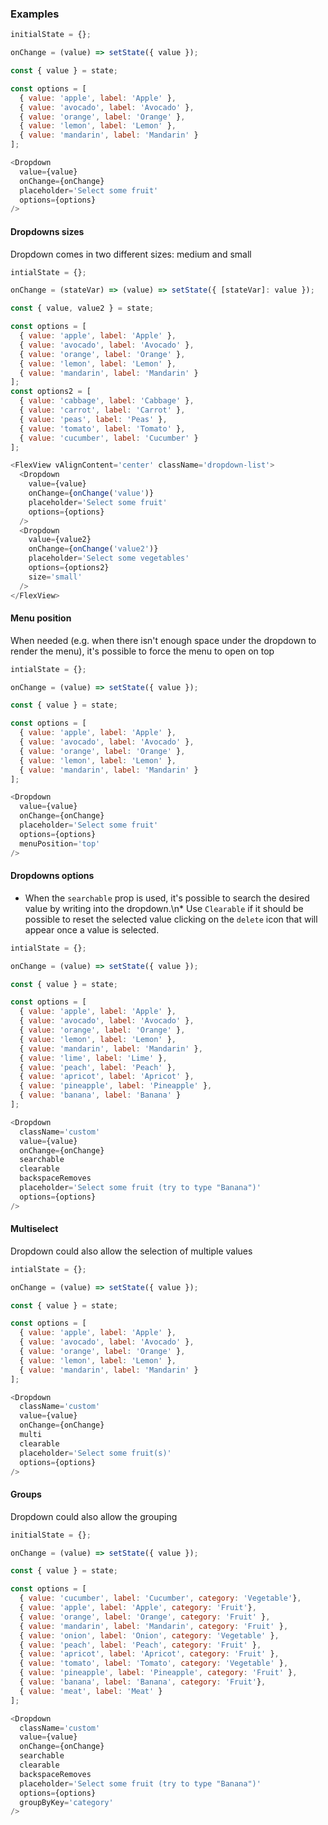 ### Examples

```js
initialState = {};

onChange = (value) => setState({ value });

const { value } = state;

const options = [
  { value: 'apple', label: 'Apple' },
  { value: 'avocado', label: 'Avocado' },
  { value: 'orange', label: 'Orange' },
  { value: 'lemon', label: 'Lemon' },
  { value: 'mandarin', label: 'Mandarin' }
];

<Dropdown
  value={value}
  onChange={onChange}
  placeholder='Select some fruit'
  options={options}
/>
```


#### Dropdowns sizes
Dropdown comes in two different sizes: medium and small
```js
intialState = {};

onChange = (stateVar) => (value) => setState({ [stateVar]: value });

const { value, value2 } = state;

const options = [
  { value: 'apple', label: 'Apple' },
  { value: 'avocado', label: 'Avocado' },
  { value: 'orange', label: 'Orange' },
  { value: 'lemon', label: 'Lemon' },
  { value: 'mandarin', label: 'Mandarin' }
];
const options2 = [
  { value: 'cabbage', label: 'Cabbage' },
  { value: 'carrot', label: 'Carrot' },
  { value: 'peas', label: 'Peas' },
  { value: 'tomato', label: 'Tomato' },
  { value: 'cucumber', label: 'Cucumber' }
];

<FlexView vAlignContent='center' className='dropdown-list'>
  <Dropdown
    value={value}
    onChange={onChange('value')}
    placeholder='Select some fruit'
    options={options}
  />
  <Dropdown
    value={value2}
    onChange={onChange('value2')}
    placeholder='Select some vegetables'
    options={options2}
    size='small'
  />
</FlexView>
```


#### Menu position
When needed (e.g. when there isn't enough space under the dropdown to render the menu), it's possible to force the menu to open on top
```js
intialState = {};

onChange = (value) => setState({ value });

const { value } = state;

const options = [
  { value: 'apple', label: 'Apple' },
  { value: 'avocado', label: 'Avocado' },
  { value: 'orange', label: 'Orange' },
  { value: 'lemon', label: 'Lemon' },
  { value: 'mandarin', label: 'Mandarin' }
];

<Dropdown
  value={value}
  onChange={onChange}
  placeholder='Select some fruit'
  options={options}
  menuPosition='top'
/>
```


#### Dropdowns options
* When the `searchable` prop is used, it's possible to search the desired value by writing into the dropdown.\n* Use `Clearable` if it should be possible to reset the selected value clicking on the `delete` icon that will appear once a value is selected.
```js
intialState = {};

onChange = (value) => setState({ value });

const { value } = state;

const options = [
  { value: 'apple', label: 'Apple' },
  { value: 'avocado', label: 'Avocado' },
  { value: 'orange', label: 'Orange' },
  { value: 'lemon', label: 'Lemon' },
  { value: 'mandarin', label: 'Mandarin' },
  { value: 'lime', label: 'Lime' },
  { value: 'peach', label: 'Peach' },
  { value: 'apricot', label: 'Apricot' },
  { value: 'pineapple', label: 'Pineapple' },
  { value: 'banana', label: 'Banana' }
];

<Dropdown
  className='custom'
  value={value}
  onChange={onChange}
  searchable
  clearable
  backspaceRemoves
  placeholder='Select some fruit (try to type "Banana")'
  options={options}
/>
```


#### Multiselect
Dropdown could also allow the selection of multiple values
```js
intialState = {};

onChange = (value) => setState({ value });

const { value } = state;

const options = [
  { value: 'apple', label: 'Apple' },
  { value: 'avocado', label: 'Avocado' },
  { value: 'orange', label: 'Orange' },
  { value: 'lemon', label: 'Lemon' },
  { value: 'mandarin', label: 'Mandarin' }
];

<Dropdown
  className='custom'
  value={value}
  onChange={onChange}
  multi
  clearable
  placeholder='Select some fruit(s)'
  options={options}
/>
```


#### Groups
Dropdown could also allow the grouping
```js
initialState = {};

onChange = (value) => setState({ value });

const { value } = state;

const options = [
  { value: 'cucumber', label: 'Cucumber', category: 'Vegetable'},
  { value: 'apple', label: 'Apple', category: 'Fruit'},
  { value: 'orange', label: 'Orange', category: 'Fruit' },
  { value: 'mandarin', label: 'Mandarin', category: 'Fruit' },
  { value: 'onion', label: 'Onion', category: 'Vegetable' },
  { value: 'peach', label: 'Peach', category: 'Fruit' },
  { value: 'apricot', label: 'Apricot', category: 'Fruit' },
  { value: 'tomato', label: 'Tomato', category: 'Vegetable' },
  { value: 'pineapple', label: 'Pineapple', category: 'Fruit' },
  { value: 'banana', label: 'Banana', category: 'Fruit'},
  { value: 'meat', label: 'Meat' }
];

<Dropdown
  className='custom'
  value={value}
  onChange={onChange}
  searchable
  clearable
  backspaceRemoves
  placeholder='Select some fruit (try to type "Banana")'
  options={options}
  groupByKey='category'
/>
```
